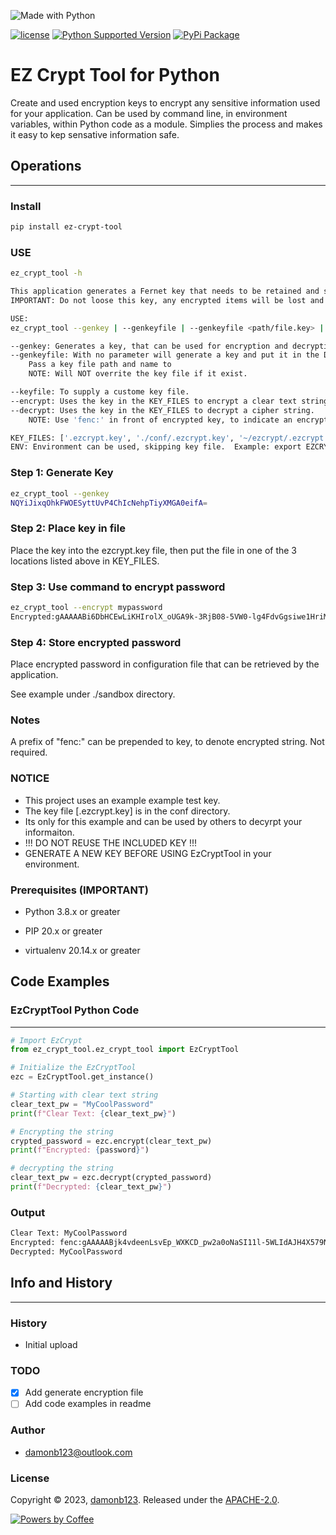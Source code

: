 ![Made with Python][7]

[![license][5]][6]
[![Python Supported Version][1]][2]
[![PyPi Package][3]][4]

[1]: https://img.shields.io/badge/python-3.11%3E-blue
[2]: https://www.python.org/downloads/release/python-3111/
[3]: https://img.shields.io/pypi/v/pip.svg
[4]: https://pypi.org/project/pip/
[5]: https://img.shields.io/badge/License-Apache_2.0-blue.svg
[6]: http://www.apache.org/licenses/LICENSE-2.0
[7]: https://forthebadge.com/images/badges/made-with-python.svg
[8]: https://forthebadge.com/images/badges/powered-by-coffee.svg
[9]: https://www.peets.com/products/big-bang

# EZ Crypt Tool for Python

Create and used encryption keys to encrypt any sensitive information used for your application.  Can be used by command line, in environment variables, within Python code as a module.  Simplies the process and makes it easy to kep sensative information safe.

## Operations

___

### Install

```sh
pip install ez-crypt-tool
```

### USE

```sh
ez_crypt_tool -h

This application generates a Fernet key that needs to be retained and stored in KEY_FILES.
IMPORTANT: Do not loose this key, any encrypted items will be lost and unable to be decrypted!

USE:
ez_crypt_tool --genkey | --genkeyfile | --genkeyfile <path/file.key> | --keyfile <path/file.key> | --encrypt <password> | --decrypt <encrypted_pwd>

--genkey: Generates a key, that can be used for encryption and decryption.
--genkeyfile: With no parameter will generate a key and put it in the DEFAULT_KEY_FILE: ~/ezcrypt/.ezcrypt.key.
    Pass a key file path and name to
    NOTE: Will NOT overrite the key file if it exist.

--keyfile: To supply a custome key file.
--encrypt: Uses the key in the KEY_FILES to encrypt a clear text string.
--decrypt: Uses the key in the KEY_FILES to decrypt a cipher string.
    NOTE: Use 'fenc:' in front of encrypted key, to indicate an encrypted value. If present, 'fenc:' is removed, then decrypted.

KEY_FILES: ['.ezcrypt.key', './conf/.ezcrypt.key', '~/ezcrypt/.ezcrypt.key']
ENV: Environment can be used, skipping key file.  Example: export EZCRYPT_KEY=<key>
```

### Step 1:  Generate Key

```sh
ez_crypt_tool --genkey
NQYiJixqOhkFWOESyttUvP4ChIcNehpTiyXMGA0eifA=
```

### Step 2:  Place key in file

Place the key into the ezcrypt.key file, then put the file in one of the 3 locations listed above in KEY_FILES.

### Step 3: Use command to encrypt password

```sh
ez_crypt_tool --encrypt mypassword
Encrypted:gAAAAABi6DbHCEwLiKHIrolX_oUGA9k-3RjB08-5VW0-lg4FdvGgsiwe1HriMkhLfWRFnMJsbJRvmpULEHbu2Q_EQbFDWaPBxA==
```

### Step 4: Store encrypted password

Place encrypted password in configuration file that can be retrieved by the application.

See example under ./sandbox directory.

### Notes

A prefix of "fenc:<key>" can be prepended to key, to denote encrypted string.  Not required.

### NOTICE

* This project uses an example example test key.</span>
* The key file [.ezcrypt.key] is in the conf directory.
* Its only for this example and can be used by others to decyrpt your informaiton.
* !!! DO NOT REUSE THE INCLUDED KEY !!!
* GENERATE A NEW KEY BEFORE USING EzCryptTool in your environment.

### Prerequisites  (IMPORTANT)

* Python 3.8.x or greater

* PIP 20.x or greater
* virtualenv 20.14.x or greater

## Code Examples

### EzCryptTool Python Code
___

```python
# Import EzCrypt
from ez_crypt_tool.ez_crypt_tool import EzCryptTool

# Initialize the EzCryptTool
ezc = EzCryptTool.get_instance()

# Starting with clear text string
clear_text_pw = "MyCoolPassword"
print(f"Clear Text: {clear_text_pw}")

# Encrypting the string
crypted_password = ezc.encrypt(clear_text_pw)
print(f"Encrypted: {password}")

# decrypting the string
clear_text_pw = ezc.decrypt(crypted_password)
print(f"Decrypted: {clear_text_pw}")

```

### Output

```sh
Clear Text: MyCoolPassword
Encrypted: fenc:gAAAAABjk4vdeenLsvEp_WXKCD_pw2a0oNaSI11l-5WLIdAJH4X579N8GOyYHefEPeR03yJymwoViqba9jBWucKHc4ffoev7Eyyn3O7wx3LmyUqRznut8Cw=
Decrypted: MyCoolPassword
```

## Info and History

___

### History

* Initial upload

### TODO

* [X] Add generate encryption file
* [ ] Add code examples in readme

### Author

* [damonb123@outlook.com](https://github.com/damonb123)

### License

Copyright © 2023, [damonb123](https://github.com/damonb123).
Released under the [APACHE-2.0](LICENSE).

[![Powers by Coffee][8]][9]
